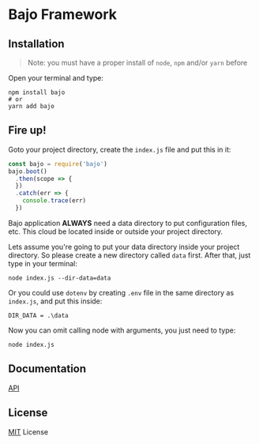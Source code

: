 # Bajo Framework

## Installation

> Note: you must have a proper install of ```node```, ```npm``` and/or ```yarn``` before

Open your terminal and type:

```
npm install bajo
# or
yarn add bajo
```

## Fire up!

Goto your project directory, create the ```index.js``` file and put this in it:

```js
const bajo = require('bajo')
bajo.boot()
  .then(scope => {
  })
  .catch(err => {
    console.trace(err)
  })
```

Bajo application **ALWAYS** need a data directory to put configuration files, etc. This
cloud be located inside or outside your project directory.

Lets assume you're going to put your data directory inside your project directory. So please
create a new directory called ```data``` first. After that, just type in your terminal:

```
node index.js --dir-data=data
```

Or you could use ```dotenv``` by creating ```.env``` file in the same directory as ```index.js```, and put this inside:

```
DIR_DATA = .\data
```

Now you can omit calling node with arguments, you just need to type:

```
node index.js
```

## Documentation

[API](https://ardhi.github.io/bajo)

## License

[MIT](LICENSE) License
